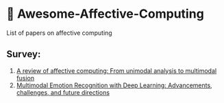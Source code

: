 # 🤖 Awesome-Affective-Computing
List of papers on affective computing
## Survey:
1. [A review of affective computing: From unimodal analysis to multimodal fusion](https://www.sciencedirect.com/science/article/pii/S1566253517300738)
2. [Multimodal Emotion Recognition with Deep Learning: Advancements, challenges, and future directions](https://www.sciencedirect.com/science/article/pii/S1566253523005341)
